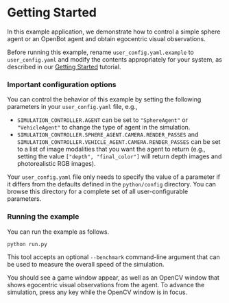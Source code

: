 # Getting Started

In this example application, we demonstrate how to control a simple sphere agent or an OpenBot agent and obtain egocentric visual observations.

Before running this example, rename `user_config.yaml.example` to `user_config.yaml` and modify the contents appropriately for your system, as described in our [Getting Started](../../docs/getting_started.md) tutorial.

### Important configuration options

You can control the behavior of this example by setting the following parameters in your `user_config.yaml` file, e.g.,
  - `SIMULATION_CONTROLLER.AGENT` can be set to `"SphereAgent"` or `"VehicleAgent"` to change the type of agent in the simulation.
  - `SIMULATION_CONTROLLER.SPHERE_AGENT.CAMERA.RENDER_PASSES` and `SIMULATION_CONTROLLER.VEHICLE_AGENT.CAMERA.RENDER_PASSES` can be set to a list of image modalities that you want the agent to return (e.g., setting the value `["depth", "final_color"]` will return depth images and photorealistic RGB images).

Your `user_config.yaml` file only needs to specify the value of a parameter if it differs from the defaults defined in the `python/config` directory. You can browse this directory for a complete set of all user-configurable parameters.

### Running the example

You can run the example as follows.

```console
python run.py
```

 This tool accepts an optional `--benchmark` command-line argument that can be used to measure the overall speed of the simulation.

You should see a game window appear, as well as an OpenCV window that shows egocentric visual observations from the agent. To advance the simulation, press any key while the OpenCV window is in focus.
